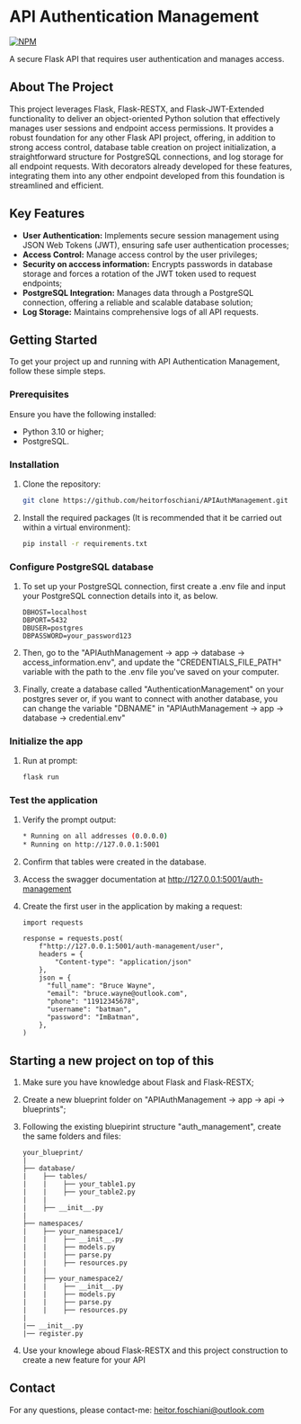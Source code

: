 # API Authentication Management
[![NPM](https://img.shields.io/npm/l/react)](https://github.com/heitorfoschiani/APIAuthManagement/blob/main/LICENSE)

A secure Flask API that requires user authentication and manages access.

## About The Project
This project leverages Flask, Flask-RESTX, and Flask-JWT-Extended functionality to deliver an object-oriented Python solution that effectively manages user sessions and endpoint access permissions. It provides a robust foundation for any other Flask API project, offering, in addition to strong access control, database table creation on project initialization, a straightforward structure for PostgreSQL connections, and log storage for all endpoint requests. With decorators already developed for these features, integrating them into any other endpoint developed from this foundation is streamlined and efficient.

## Key Features
- **User Authentication:** Implements secure session management using JSON Web Tokens (JWT), ensuring safe user authentication processes;
- **Access Control:** Manage access control by the user privileges;
- **Security on acccess information:** Encrypts passwords in database storage and forces a rotation of the JWT token used to request endpoints;
- **PostgreSQL Integration:** Manages data through a PostgreSQL connection, offering a reliable and scalable database solution;
- **Log Storage:** Maintains comprehensive logs of all API requests.

## Getting Started
To get your project up and running with API Authentication Management, follow these simple steps.

### Prerequisites
Ensure you have the following installed:
- Python 3.10 or higher;
- PostgreSQL.

### Installation
1. Clone the repository:
    ```bash
    git clone https://github.com/heitorfoschiani/APIAuthManagement.git
    ```

2. Install the required packages (It is recommended that it be carried out within a virtual environment):
    ```bash
    pip install -r requirements.txt
    ```

### Configure PostgreSQL database
1. To set up your PostgreSQL connection, first create a .env file and input your PostgreSQL connection details into it, as below. 
    ```
    DBHOST=localhost
    DBPORT=5432
    DBUSER=postgres
    DBPASSWORD=your_password123
    ```

2. Then, go to the "APIAuthManagement -> app -> database -> access_information.env", and update the "CREDENTIALS_FILE_PATH" variable with the path to the .env file you've saved on your computer.

3. Finally, create a database called "AuthenticationManagement" on your postgres sever or, if you want to connect with another database, you can change the variable "DBNAME" in "APIAuthManagement -> app -> database -> credential.env"

### Initialize the app
1. Run at prompt:
    ```bash
    flask run
    ```

### Test the application
1. Verify the prompt output:
    ```bash
    * Running on all addresses (0.0.0.0)
    * Running on http://127.0.0.1:5001
    ```

2. Confirm that tables were created in the database.

3. Access the swagger documentation at http://127.0.0.1:5001/auth-management

4. Create the first user in the application by making a request:
    ```
    import requests
    
    response = requests.post(
        f"http://127.0.0.1:5001/auth-management/user",
        headers = {
            "Content-type": "application/json"
        },
        json = {
          "full_name": "Bruce Wayne",
          "email": "bruce.wayne@outlook.com",
          "phone": "11912345678",
          "username": "batman",
          "password": "ImBatman",
        },
    )
    ```

## Starting a new project on top of this
1. Make sure you have knowledge about Flask and Flask-RESTX;

2. Create a new blueprint folder on "APIAuthManagement -> app -> api -> blueprints";

3. Following the existing bluepirint structure "auth_management", create the same folders and files:
    ```
    your_blueprint/
    |
    ├── database/
    |    ├── tables/
    |    |    ├── your_table1.py
    |    |    ├── your_table2.py
    |    |
    |    ├── __init__.py
    |
    ├── namespaces/
    |    ├── your_namespace1/
    |    |    ├── __init__.py
    |    |    ├── models.py
    |    |    ├── parse.py
    |    |    ├── resources.py
    |    |
    |    ├── your_namespace2/
    |    |    ├── __init__.py
    |    |    ├── models.py
    |    |    ├── parse.py
    |    |    ├── resources.py
    |
    |── __init__.py
    |── register.py
    ```

4. Use your knowlege aboud Flask-RESTX and this project construction to create a new feature for your API

## Contact
For any questions, please contact-me: heitor.foschiani@outlook.com